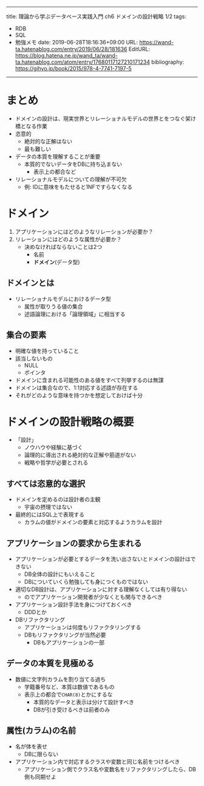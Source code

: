 ---
title: 理論から学ぶデータベース実践入門 ch6 ドメインの設計戦略 1/2
tags:
- RDB
- SQL
- 勉強メモ
date: 2019-06-28T18:16:36+09:00
URL: https://wand-ta.hatenablog.com/entry/2019/06/28/181636
EditURL: https://blog.hatena.ne.jp/wand_ta/wand-ta.hatenablog.com/atom/entry/17680117127210171234
bibliography: https://gihyo.jp/book/2015/978-4-7741-7197-5
-------------------------------------


# まとめ

- ドメインの設計は、現実世界とリレーショナルモデルの世界とをつなぐ架け橋となる作業
- 恣意的
    - 絶対的な正解はない
    - 最も難しい
- データの本質を理解することが重要
    - 本質的でないデータをDBに持ち込まない
        - 表示上の都合など
- リレーショナルモデルについての理解が不可欠
    - 例: IDに意味をもたせると1NFですらなくなる


# ドメイン

1. アプリケーションにはどのようなリレーションが必要か？
1. リレーションにはどのような属性が必要か？
    - 決めなければならないことは2つ
        - 名前
        - **ドメイン**(データ型)

## ドメインとは

- リレーショナルモデルにおけるデータ型
    - 属性が取りうる値の集合
    - 述語論理における「論理領域」に相当する
    

## 集合の要素

- 明確な値を持っていること
- 該当しないもの
    - NULL
    - ポインタ
- ドメインに含まれる可能性のある値をすべて列挙するのは無謀
- ドメインは集合なので、1:1対応する述語が存在する
- それがどのような意味を持つかを想定しておけば十分


# ドメインの設計戦略の概要

- 「設計」
    - ノウハウや経験に基づく
    - 論理的に導出される絶対的な正解や筋道がない
    - 戦略や哲学が必要とされる

## すべては恣意的な選択

- ドメインを定めるのは設計者の主観
    - 宇宙の摂理ではない
- 最終的にはSQL上で表現する
    - カラムの値がドメインの要素と対応するようカラムを設計


## アプリケーションの要求から生まれる

- アプリケーションが必要とするデータを洗い出さないとドメインの設計はできない
    - DB全体の設計にもいえること
    - DBについていくら勉強しても身につくものではない
- 適切なDB設計は、アプリケーションに対する理解なくしては有り得ない
    - のでアプリケーション開発者が少なくとも関与できるべき
- アプリケーション設計手法を身につけておくべき
    - DDDとか
- DBリファクタリング
    - アプリケーションは何度もリファクタリングする
    - DBもリファクタリングが当然必要
        - DBもアプリケーションの一部


## データの本質を見極める

- 数値に文字列カラムを割り当てる過ち
    - 学籍番号など、本質は数値であるもの
    - 表示上の都合で`CHAR(8)`とかにするな
        - 本質的なデータと表示は分けて設計すべき
        - DBが引き受けるべきは前者のみ

## 属性(カラム)の名前

- 名が体を表せ
    - DBに限らない
- アプリケーション内で対応するクラスや変数と同じ名前をつけるべき
    - アプリケーション側でクラス名や変数名をリファクタリングしたら、DB側も同期せよ
